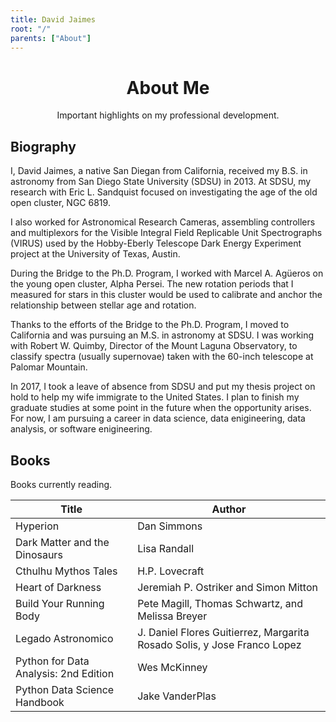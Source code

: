 ```yaml
---
title: David Jaimes
root: "/"
parents: ["About"]
---
```

<h1 align="center">
  About Me
</h1>
<p align="center">Important highlights on my professional development.</p>

## Biography
I, David Jaimes, a native San Diegan from California, received my B.S. in astronomy from San Diego State University (SDSU) in 2013. At SDSU, my research with Eric L. Sandquist focused on investigating the age of the old open cluster, NGC 6819.

I also worked for Astronomical Research Cameras, assembling controllers and multiplexors for the Visible Integral Field Replicable Unit Spectrographs (VIRUS) used by the Hobby-Eberly Telescope Dark Energy Experiment project at the University of Texas, Austin.

During the Bridge to the Ph.D. Program, I worked with Marcel A. Agüeros on the young open cluster, Alpha Persei. The new rotation periods that I measured for stars in this cluster would be used to calibrate and anchor the relationship between stellar age and rotation.

Thanks to the efforts of the Bridge to the Ph.D. Program, I moved to California and was pursuing an M.S. in astronomy at SDSU. I was working with Robert W. Quimby, Director of the Mount Laguna Observatory, to classify spectra (usually supernovae) taken with the 60-inch telescope at Palomar Mountain.

In 2017, I took a leave of absence from SDSU and put my thesis project on hold to help my wife immigrate to the United States. I plan to finish my graduate studies at some point in the future when the opportunity arises. For now, I am pursuing a career in data science, data enigineering, data analysis, or software enigineering.

## Books
Books currently reading.

Title | Author
--- | ---
Hyperion | Dan Simmons
Dark Matter and the Dinosaurs | Lisa Randall
Cthulhu Mythos Tales | H.P. Lovecraft
Heart of Darkness | Jeremiah P. Ostriker and Simon Mitton
Build Your Running Body | Pete Magill, Thomas Schwartz, and Melissa Breyer
Legado Astronomico | J. Daniel Flores Guitierrez, Margarita Rosado Solis, y Jose Franco Lopez
Python for Data Analysis: 2nd Edition | Wes McKinney
Python Data Science Handbook | Jake VanderPlas